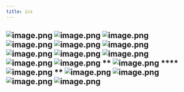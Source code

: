 ```yaml
---
title: ics
---
```


## ![image.png](../assets/pages_ics_1615713127958_0.png) ![image.png](../assets/pages_ics_1615713142862_0.png) ![image.png](../assets/pages_ics_1615713281084_0.png) ![image.png](../assets/pages_ics_1615713298077_0.png) ![image.png](../assets/pages_ics_1615714766925_0.png) ![image.png](../assets/pages_ics_1615715762369_0.png) ![image.png](../assets/pages_ics_1615716958947_0.png) ![image.png](../assets/pages_ics_1615721179536_0.png) ![image.png](../assets/pages_ics_1615721189736_0.png) ![image.png](../assets/pages_ics_1615721201282_0.png) ![image.png](../assets/pages_ics_1615722341364_0.png) ** ![image.png](../assets/pages_ics_1615722936864_0.png) **** ![image.png](../assets/pages_ics_1615723502893_0.png) ** ![image.png](../assets/pages_ics_1615724496982_0.png) ![image.png](../assets/pages_ics_1615724558754_0.png) ![image.png](../assets/pages_ics_1615724558781_0.png) ![image.png](../assets/pages_ics_1615724560996_0.png)
